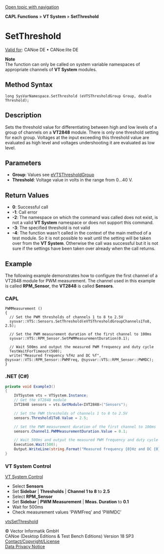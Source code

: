 [Open topic with navigation](../../../../../CANoeDEFamily.htm#Topics/CAPLFunctions/VTSystem/Functions/CAPLfunctionVTSSetThreshold.md)

**CAPL Functions** » **VT System** » **SetThreshold**

# SetThreshold

[Valid for](../../../Shared/FeatureAvailability.md): CANoe DE • CANoe:lite DE

**Note**  
The function can only be called on system variable namespaces of appropriate channels of **VT System** modules.

## Method Syntax

```plaintext
long SysVarNamespace.SetThreshold (eVTSThresholdGroup Group, double Threshold);
```

## Description

Sets the threshold value for differentiating between high and low levels of a group of channels on a **VT2848** module. There is only one threshold setting for each group. Voltages at the input exceeding this threshold value are evaluated as high level and voltages undershooting it are evaluated as low level.

## Parameters

- **Group**: Values see [eVTSThresholdGroup](../CAPLfunctionsVTSystemEnumeration.md#eVTSThresholdGroup)
- **Threshold**: Voltage value in volts in the range from 0…40 V.

## Return Values

- **0**: Successful call
- **-1**: Call error
- **-2**: The namespace on which the command was called does not exist, is not a valid **VT System** namespace or does not support this command.
- **-3**: The specified threshold is not valid
- **-4**: The function wasn't called in the context of the main method of a test module. So it is not possible to wait until the setting will be taken over from the **VT System**. Otherwise the call was successful but it is not sure if the settings have been taken over already when the call returns.

## Example

The following example demonstrates how to configure the first channel of a VT2848 module for PWM measurement. The channel used in this example is called **RPM_Sensor**, the **VT2848** is called **Sensors**.

### CAPL

```plaintext
PWMMeasurement ()
{
  // Set the PWM thresholds of channels 1 to 8 to 2.5V
  sysvar::VTS::Sensors.SetThreshold(eVTSThresholdGroupChannels1To8, 2.5);

  // Set the PWM measurement duration of the first channel to 100ms
  sysvar::VTS::RPM_Sensor.SetPWMMeasurementDuration(0.1);

  // Wait 500ms and output the measured PWM frequency and duty cycle
  TestWaitForTimeout(500);
  write("Measured frequency %fHz and DC %f", @sysvar::VTS::RPM_Sensor::PWMFreq, @sysvar::VTS::RPM_Sensor::PWMDC);
}
```

### .NET (C#)

```csharp
private void Example3()
{
    IVTSystem vts = VTSystem.Instance;
    // Get the VT2848 module
    IVT2848 sensors = vts.GetModule<IVT2848>("Sensors");

    // Set the PWM thresholds of channels 1 to 8 to 2.5V
    sensors.Threshold1To8.Value = 2.5;

    // Set the PWM measurement duration of the first channel to 100ms
    sensors.Channel1.PWMMeasurementDuration.Value = 0.1;

    // Wait 500ms and output the measured PWM frequency and duty cycle
    Execution.Wait(500);
    Output.WriteLine(string.Format("Measured frequency {0}Hz and DC {0}%", sensors.Channel1.PWMFreq.Value, sensors.Channel1.PWMDC.Value));
}
```

### VT System Control

[VT System Control](../../../CANoeCANalyzer/VTSystem/VTSystemControl/VTSControl.md)

- Select **Sensors**
- Set **Sidebar** | **Thresholds** | **Channel 1 to 8** to **2.5**
- Select **RPM_Sensor**
- Set **Sidebar** | **PWM Measurement** | **Meas. Duration** to **0.1**
- Wait for 500ms
- Check measurement values 'PWMFreq' and 'PWMDC'

[vtsSetThreshold](CAPLfunctionVTSvtsSetThreshold.md)

© Vector Informatik GmbH  
CANoe (Desktop Editions & Test Bench Editions) Version 18 SP3  
[Contact/Copyright/License](../../../Shared/ContactCopyrightLicense.md)  
[Data Privacy Notice](https://www.vector.com/int/en/company/get-info/privacy-policy/)